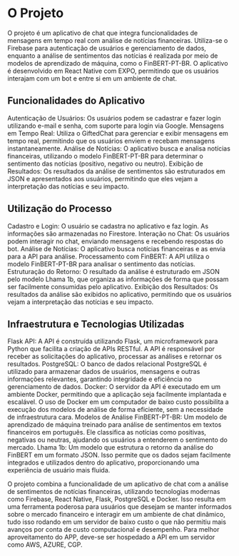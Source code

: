 # O Projeto

O projeto é um aplicativo de chat que integra funcionalidades de mensagens em tempo real com análise de notícias financeiras. Utiliza-se o Firebase para autenticação de usuários e gerenciamento de dados, enquanto a análise de sentimentos das notícias é realizada por meio de modelos de aprendizado de máquina, como o FinBERT-PT-BR. O aplicativo é desenvolvido em React Native com EXPO, permitindo que os usuários interajam com um bot e entre si em um ambiente de chat.

## Funcionalidades do Aplicativo
Autenticação de Usuários: Os usuários podem se cadastrar e fazer login utilizando e-mail e senha, com suporte para login via Google.
Mensagens em Tempo Real: Utiliza o GiftedChat para gerenciar e exibir mensagens em tempo real, permitindo que os usuários enviem e recebam mensagens instantaneamente.
Análise de Notícias: O aplicativo busca e analisa notícias financeiras, utilizando o modelo FinBERT-PT-BR para determinar o sentimento das notícias (positivo, negativo ou neutro).
Exibição de Resultados: Os resultados da análise de sentimentos são estruturados em JSON e apresentados aos usuários, permitindo que eles vejam a interpretação das notícias e seu impacto.

## Utilização do Processo
Cadastro e Login: O usuário se cadastra no aplicativo e faz login. As informações são armazenadas no Firestore.
Interação no Chat: Os usuários podem interagir no chat, enviando mensagens e recebendo respostas do bot.
Análise de Notícias: O aplicativo busca notícias financeiras e as envia para a API para análise.
Processamento com FinBERT: A API utiliza o modelo FinBERT-PT-BR para analisar o sentimento das notícias.
Estruturação do Retorno: O resultado da análise é estruturado em JSON pelo modelo Lhama 1b, que organiza as informações de forma que possam ser facilmente consumidas pelo aplicativo.
Exibição dos Resultados: Os resultados da análise são exibidos no aplicativo, permitindo que os usuários vejam a interpretação das notícias e seu impacto.

## Infraestrutura e Tecnologias Utilizadas
Flask API: A API é construída utilizando Flask, um microframework para Python que facilita a criação de APIs RESTful. A API é responsável por receber as solicitações do aplicativo, processar as análises e retornar os resultados.
PostgreSQL: O banco de dados relacional PostgreSQL é utilizado para armazenar dados de usuários, mensagens e outras informações relevantes, garantindo integridade e eficiência no gerenciamento de dados.
Docker: O servidor da API é executado em um ambiente Docker, permitindo que a aplicação seja facilmente implantada e escalável. O uso de Docker em um computador de baixo custo possibilita a execução dos modelos de análise de forma eficiente, sem a necessidade de infraestrutura cara.
Modelos de Análise
FinBERT-PT-BR: Um modelo de aprendizado de máquina treinado para análise de sentimentos em textos financeiros em português. Ele classifica as notícias como positivas, negativas ou neutras, ajudando os usuários a entenderem o sentimento do mercado.
Lhama 1b: Um modelo que estrutura o retorno da análise do FinBERT em um formato JSON. Isso permite que os dados sejam facilmente integrados e utilizados dentro do aplicativo, proporcionando uma experiência de usuário mais fluida.

O projeto combina a funcionalidade de um aplicativo de chat com a análise de sentimentos de notícias financeiras, utilizando tecnologias modernas como Firebase, React Native, Flask, PostgreSQL e Docker. Isso resulta em uma ferramenta poderosa para usuários que desejam se manter informados sobre o mercado financeiro e interagir em um ambiente de chat dinâmico, tudo isso rodando em um servidor de baixo custo o que não permitiu mais avanços por conta de custo computacional e desempenho. Para melhor aproveitamento do APP, deve-se ser hospedado a API em um servidor como AWS, AZURE, CGP.
